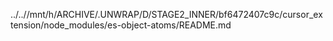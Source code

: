 ../..//mnt/h/ARCHIVE/.UNWRAP/D/STAGE2_INNER/bf6472407c9c/cursor_extension/node_modules/es-object-atoms/README.md